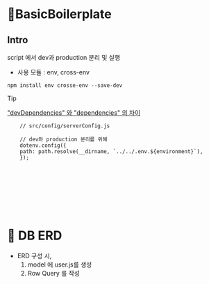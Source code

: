 # BasicBoilerplate

## Intro

   script 에서 dev과 production 분리 및 실행
   - 사용 모듈 : env, cross-env
    
`` npm install env crosse-env --save-dev ``
>[!TIP]
>["devDependencies" 와 "dependencies" 의 차이](https://jeong-park.tistory.com/34)

```
    // src/config/serverConfig.js
    
    // dev와 production 분리를 위해
    dotenv.config({
    path: path.resolve(__dirname, `../../.env.${environment}`),
    });
```
    
    

<br/>
<br/>


<br/>
<br/>

 
<br/>
<br/>

# 🔎 DB ERD
- ERD 구성 시,
  1) model 에 user.js를 생성
  2) Row Query 를 작성
